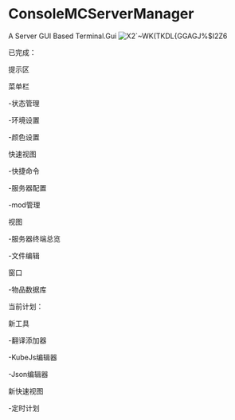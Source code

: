 # ConsoleMCServerManager
A Server GUI Based Terminal.Gui
![X2`~WK(TKDL{GGAGJ%$I2Z6](https://github.com/user-attachments/assets/e9b0f498-c275-4440-bfcb-e115bae56180)

已完成：

提示区

菜单栏

-状态管理

-环境设置

-颜色设置

快速视图

-快捷命令

-服务器配置

-mod管理

视图

-服务器终端总览

-文件编辑

窗口

-物品数据库


当前计划：

新工具

-翻译添加器

-KubeJs编辑器

-Json编辑器

新快速视图

-定时计划
